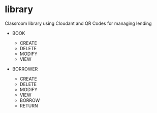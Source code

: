 # library
Classroom library using Cloudant and QR Codes for managing lending


- BOOK
  - CREATE
  - DELETE
  - MODIFY
  - VIEW
  
- BORROWER
  - CREATE
  - DELETE
  - MODIFY
  - VIEW
  - BORROW
  - RETURN
